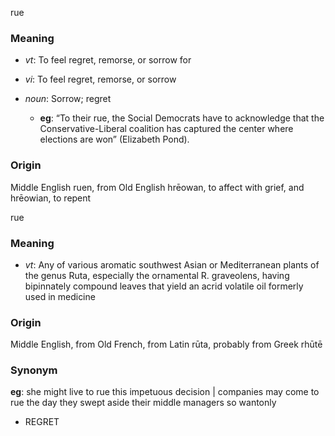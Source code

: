 rue
### Meaning
+ _vt_: To feel regret, remorse, or sorrow for
+ _vi_: To feel regret, remorse, or sorrow

+ _noun_: Sorrow; regret
    + __eg__: “To their rue, the Social Democrats have to acknowledge that the Conservative-Liberal coalition has captured the center where elections are won” (Elizabeth Pond).

### Origin

Middle English ruen, from Old English hrēowan, to affect with grief, and hrēowian, to repent

rue
### Meaning
+ _vt_: Any of various aromatic southwest Asian or Mediterranean plants of the genus Ruta, especially the ornamental R. graveolens, having bipinnately compound leaves that yield an acrid volatile oil formerly used in medicine

### Origin

Middle English, from Old French, from Latin rūta, probably from Greek rhūtē

### Synonym

__eg__: she might live to rue this impetuous decision | companies may come to rue the day they swept aside their middle managers so wantonly

+ REGRET


